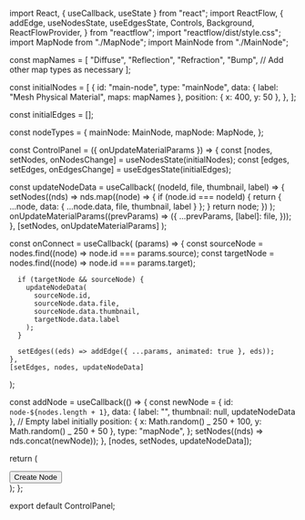 import React, { useCallback, useState } from "react";
import ReactFlow, {
addEdge,
useNodesState,
useEdgesState,
Controls,
Background,
ReactFlowProvider,
} from "reactflow";
import "reactflow/dist/style.css";
import MapNode from "./MapNode";
import MainNode from "./MainNode";

const mapNames = [
"Diffuse",
"Reflection",
"Refraction",
"Bump",
// Add other map types as necessary
];

const initialNodes = [
{
id: "main-node",
type: "mainNode",
data: { label: "Mesh Physical Material", maps: mapNames },
position: { x: 400, y: 50 },
},
];

const initialEdges = [];

const nodeTypes = {
mainNode: MainNode,
mapNode: MapNode,
};

const ControlPanel = ({ onUpdateMaterialParams }) => {
const [nodes, setNodes, onNodesChange] = useNodesState(initialNodes);
const [edges, setEdges, onEdgesChange] = useEdgesState(initialEdges);

const updateNodeData = useCallback(
(nodeId, file, thumbnail, label) => {
setNodes((nds) =>
nds.map((node) => {
if (node.id === nodeId) {
return { ...node, data: { ...node.data, file, thumbnail, label } };
}
return node;
})
);
onUpdateMaterialParams((prevParams) => ({
...prevParams,
[label]: file,
}));
},
[setNodes, onUpdateMaterialParams]
);

const onConnect = useCallback(
(params) => {
const sourceNode = nodes.find((node) => node.id === params.source);
const targetNode = nodes.find((node) => node.id === params.target);

      if (targetNode && sourceNode) {
        updateNodeData(
          sourceNode.id,
          sourceNode.data.file,
          sourceNode.data.thumbnail,
          targetNode.data.label
        );
      }

      setEdges((eds) => addEdge({ ...params, animated: true }, eds));
    },
    [setEdges, nodes, updateNodeData]

);

const addNode = useCallback(() => {
const newNode = {
id: `node-${nodes.length + 1}`,
data: { label: "", thumbnail: null, updateNodeData }, // Empty label initially
position: { x: Math.random() _ 250 + 100, y: Math.random() _ 250 + 50 },
type: "mapNode",
};
setNodes((nds) => nds.concat(newNode));
}, [nodes, setNodes, updateNodeData]);

return (
<div className="flex h-full">
<ReactFlowProvider>
<div className="flex-auto bg-gray-800 relative">
<ReactFlow
            nodes={nodes}
            edges={edges}
            onNodesChange={onNodesChange}
            onEdgesChange={onEdgesChange}
            onConnect={onConnect}
            nodeTypes={nodeTypes}
            fitView
          >
<Controls />
<Background />
</ReactFlow>
</div>
<div className="fixed top-0 right-0 w-64 p-4 bg-gray-900 text-white z-50">
<button
            onClick={addNode}
            className="p-2 bg-blue-500 rounded hover:bg-blue-700"
          >
Create Node
</button>
</div>
</ReactFlowProvider>
</div>
);
};

export default ControlPanel;
